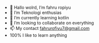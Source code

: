 - 👋 Hallo wolrd, I’m fahru ropiyu
- 👀 I’m Teknologi enthusias
- 🌱 I’m currently learning kotlin
- 💞️ I’m looking to collaborate on everything
- 📫 My contact fahrurofiyu7@gmail.com
- 100% I like to learn anything

<!---
FahruGates/FahruGates is a ✨ special ✨ repository because its `README.md` (this file) appears on your GitHub profile.
You can click the Preview link to take a look at your changes.
--->
